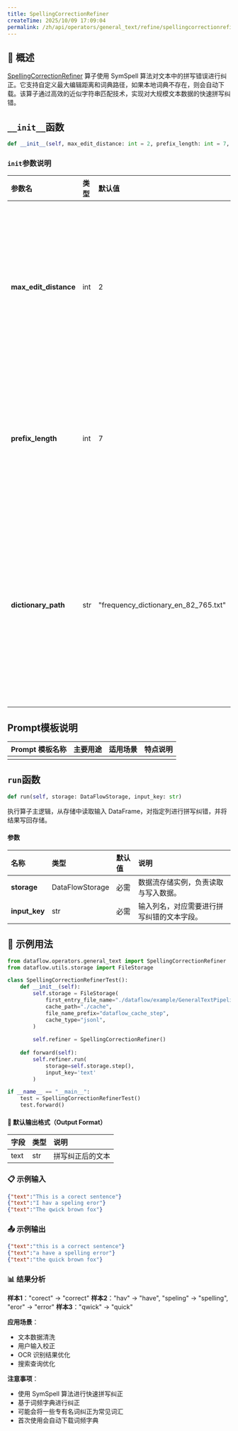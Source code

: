 ```yaml
---
title: SpellingCorrectionRefiner
createTime: 2025/10/09 17:09:04
permalink: /zh/api/operators/general_text/refine/spellingcorrectionrefiner/
---
```


## 📘 概述

[SpellingCorrectionRefiner](https://github.com/OpenDCAI/DataFlow/blob/main/dataflow/operators/refine/spelling_correction_refiner.py) 算子使用 SymSpell 算法对文本中的拼写错误进行纠正。它支持自定义最大编辑距离和词典路径，如果本地词典不存在，则会自动下载。该算子通过高效的近似字符串匹配技术，实现对大规模文本数据的快速拼写纠错。

## `__init__`函数

```python
def __init__(self, max_edit_distance: int = 2, prefix_length: int = 7, dictionary_path: str = "frequency_dictionary_en_82_765.txt")
```

### `init`参数说明

| 参数名 | 类型 | 默认值 | 说明 |
| :--- | :--- | :--- | :--- |
| **max_edit_distance** | int | 2 | 进行拼写查找时允许的最大编辑距离（删除、插入、替换、换位）。 |
| **prefix_length** | int | 7 | 用于索引和快速查找的词条前缀长度，以提高性能。 |
| **dictionary_path** | str | "frequency_dictionary_en_82_765.txt" | 拼写纠错所使用的词典文件路径。如果文件不存在，算子会自动从默认URL下载。 |

## Prompt模板说明

| Prompt 模板名称 | 主要用途 | 适用场景 | 特点说明 |
| :--- | :--- | :--- | :--- |
| | | | |

## `run`函数

```python
def run(self, storage: DataFlowStorage, input_key: str)
```

执行算子主逻辑，从存储中读取输入 DataFrame，对指定列进行拼写纠错，并将结果写回存储。

#### 参数

| 名称 | 类型 | 默认值 | 说明 |
| :--- | :--- | :--- | :--- |
| **storage** | DataFlowStorage | 必需 | 数据流存储实例，负责读取与写入数据。 |
| **input_key** | str | 必需 | 输入列名，对应需要进行拼写纠错的文本字段。 |

## 🧠 示例用法

```python
from dataflow.operators.general_text import SpellingCorrectionRefiner
from dataflow.utils.storage import FileStorage

class SpellingCorrectionRefinerTest():
    def __init__(self):
        self.storage = FileStorage(
            first_entry_file_name="./dataflow/example/GeneralTextPipeline/spelling_correction_test_input.jsonl",
            cache_path="./cache",
            file_name_prefix="dataflow_cache_step",
            cache_type="jsonl",
        )
        
        self.refiner = SpellingCorrectionRefiner()
        
    def forward(self):
        self.refiner.run(
            storage=self.storage.step(),
            input_key='text'
        )

if __name__ == "__main__":
    test = SpellingCorrectionRefinerTest()
    test.forward()
```

#### 🧾 默认输出格式（Output Format）

| 字段 | 类型 | 说明 |
| :--- | :---- | :---------- |
| text | str | 拼写纠正后的文本 |

### 📋 示例输入

```json
{"text":"This is a corect sentence"}
{"text":"I hav a speling eror"}
{"text":"The qwick brown fox"}
```

### 📤 示例输出

```json
{"text":"this is a correct sentence"}
{"text":"a have a spelling error"}
{"text":"the quick brown fox"}
```

### 📊 结果分析

**样本1**："corect" → "correct"
**样本2**："hav" → "have", "speling" → "spelling", "eror" → "error"
**样本3**："qwick" → "quick"

**应用场景**：
- 文本数据清洗
- 用户输入校正
- OCR 识别结果优化
- 搜索查询优化

**注意事项**：
- 使用 SymSpell 算法进行快速拼写纠正
- 基于词频字典进行纠正
- 可能会将一些专有名词纠正为常见词汇
- 首次使用会自动下载词频字典
